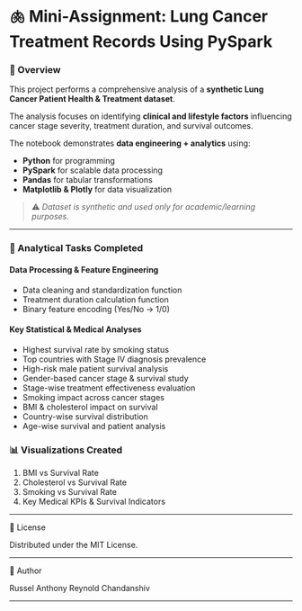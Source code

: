 # 🫁 Mini-Assignment: Lung Cancer Treatment Records Using PySpark

### 📌 Overview
This project performs a comprehensive analysis of a **synthetic Lung Cancer Patient Health & Treatment dataset**.

The analysis focuses on identifying **clinical and lifestyle factors** influencing cancer stage severity, treatment duration, and survival outcomes.

The notebook demonstrates **data engineering + analytics** using:

- **Python** for programming
- **PySpark** for scalable data processing  
- **Pandas** for tabular transformations  
- **Matplotlib & Plotly** for data visualization  

> ⚠️ *Dataset is synthetic and used only for academic/learning purposes.*

---
### 🎯 Analytical Tasks Completed

#### Data Processing & Feature Engineering
- Data cleaning and standardization function  
- Treatment duration calculation function  
- Binary feature encoding (Yes/No → 1/0)  

#### Key Statistical & Medical Analyses
- Highest survival rate by smoking status  
- Top countries with Stage IV diagnosis prevalence  
- High-risk male patient survival analysis  
- Gender-based cancer stage & survival study  
- Stage-wise treatment effectiveness evaluation  
- Smoking impact across cancer stages  
- BMI & cholesterol impact on survival  
- Country-wise survival distribution  
- Age-wise survival and patient analysis  

### 📊 Visualizations Created
1) BMI vs Survival Rate  
2) Cholesterol vs Survival Rate  
3) Smoking vs Survival Rate  
4) Key Medical KPIs & Survival Indicators  

---

📎 License

Distributed under the MIT License.

---

👤 Author

Russel Anthony Reynold Chandanshiv

---
